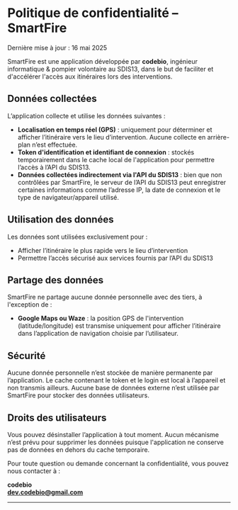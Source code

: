 # Politique de confidentialité – SmartFire

Dernière mise à jour : 16 mai 2025

SmartFire est une application développée par **codebio**, ingénieur informatique & pompier volontaire au SDIS13, dans le but de faciliter et d'accélérer l'accès aux itinéraires lors des interventions.

## Données collectées

L’application collecte et utilise les données suivantes :

- **Localisation en temps réel (GPS)** : uniquement pour déterminer et afficher l’itinéraire vers le lieu d’intervention. Aucune collecte en arrière-plan n’est effectuée.
- **Token d'identification et identifiant de connexion** : stockés temporairement dans le cache local de l'application pour permettre l’accès à l’API du SDIS13.
- **Données collectées indirectement via l'API du SDIS13** : bien que non contrôlées par SmartFire, le serveur de l’API du SDIS13 peut enregistrer certaines informations comme l’adresse IP, la date de connexion et le type de navigateur/appareil utilisé.

## Utilisation des données

Les données sont utilisées exclusivement pour :

- Afficher l’itinéraire le plus rapide vers le lieu d’intervention
- Permettre l’accès sécurisé aux services fournis par l’API du SDIS13

## Partage des données

SmartFire ne partage aucune donnée personnelle avec des tiers, à l'exception de :

- **Google Maps ou Waze** : la position GPS de l'intervention (latitude/longitude) est transmise uniquement pour afficher l’itinéraire dans l’application de navigation choisie par l’utilisateur.

## Sécurité

Aucune donnée personnelle n’est stockée de manière permanente par l’application. Le cache contenant le token et le login est local à l’appareil et non transmis ailleurs. Aucune base de données externe n’est utilisée par SmartFire pour stocker des données utilisateurs.

## Droits des utilisateurs

Vous pouvez désinstaller l’application à tout moment. Aucun mécanisme n’est prévu pour supprimer les données puisque l'application ne conserve pas de données en dehors du cache temporaire.

Pour toute question ou demande concernant la confidentialité, vous pouvez nous contacter à :

**codebio**  
**dev.codebio@gmail.com**

---
